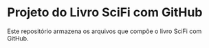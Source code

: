 # Projeto do Livro SciFi com GitHub

Este repositório armazena os arquivos que compõe o livro SciFi com GitHub.   
